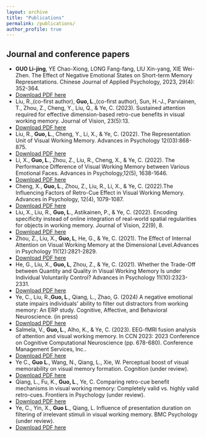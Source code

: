 ```yaml
---
layout: archive
title: "Publications"
permalink: /publications/
author_profile: true
---
```



Journal and conference papers
------

* **GUO Li-jing**, YE Chao-Xiong, LONG Fang-fang, LIU Xin-yang, XIE Wei-Zhen. The Effect of Negative Emotional States on Short-term Memory Representations. Chinese Journal of Applied Psychology, 2023, 29(4): 352-364. 
* [Download PDF here](http://LijingGu0.github.io/files/paper16.pdf)
* Liu, R.,(co-first author), **Guo, L**.,(co-first author), Sun, H.-J., Parviainen, T., Zhou, Z., Cheng, Y., Liu, Q., & Ye, C. (2023). Sustained attention required for effective dimension-based retro-cue benefits in visual working memory. Journal of Vision, 23(5):13.
* [Download PDF here](http://LijingGu0.github.io/files/paper6.pdf)
* Liu, R., **Guo, L**., Cheng, Y., Li, X., & Ye, C. (2022). The Representation Unit of Visual Working Memory. Advances in Psychology 12(03):868-875. 
* [Download PDF here](http://LijingGu0.github.io/files/paper3.pdf)
* Li, X., **Guo, L**., Zhou, Z., Liu, R., Cheng, X., & Ye, C. (2022). The Performance Difference of Visual Working Memory between Various Emotional Faces. Advances in Psychology,12(5), 1638-1646.
* [Download PDF here](http://LijingGu0.github.io/files/paper9.pdf)
* Cheng, X., **Guo, L**., Zhou, Z., Liu, R., Li, X., & Ye, C. (2022).The Influencing Factors of Retro-Cue Effect in Visual Working Memory. Advances in Psychology, 12(4), 1079-1087.
* [Download PDF here](http://LijingGu0.github.io/files/paper10.pdf)
* Liu, X., Liu, R., **Guo, L**., Astikainen, P., & Ye, C. (2022). Encoding specificity instead of online integration of real-world spatial regularities for objects in working memory. Journal of Vision, 22(9), 8. 
* [Download PDF here](http://LijingGu0.github.io/files/paper1.pdf)
* Zhou, Z., Liu, X., **Guo, L**, He, G., & Ye, C. (2021). The Effect of Internal Attention on Visual Working Memory at the Dimensional Level.Advances in Psychology 11(12):2821-2829. 
* [Download PDF here](http://LijingGu0.github.io/files/paper4.pdf)
* He, G., Liu, X., **Guo, L**, Zhou, Z., & Ye, C. (2021). Whether the Trade-Off between Quantity and Quality in Visual Working Memory Is under Individual Voluntarily Control? Advances in Psychology 11(10):2323-2331.
* [Download PDF here](http://LijingGu0.github.io/files/paper5.pdf)
*  Ye, C., Liu, R.,**Guo, L**., Qiang, L., Zhao, G. (2024) A negative emotional state impairs individuals' ability to filter out distractors from working memory: An ERP study. Cognitive, Affective, and Behavioral Neuroscience. (in press)
* [Download PDF here](http://LijingGu0.github.io/files/paper11.pdf)
* Salmela, V., **Guo, L**., Alho, K., & Ye, C. (2023). EEG-fMRI fusion analysis of attention and visual working memory. In CCN 2023: 2023 Conference on Cognitive Computational Neuroscience (pp. 678-680). Conference Management Services, Inc..
* [Download PDF here](http://LijingGu0.github.io/files/paper12.pdf)
*  Ye C., **Guo L**., Wang, N., Qiang, L., Xie, W. Perceptual boost of visual memorability on visual memory formation. Cognition (under review).
*  [Download PDF here](http://LijingGu0.github.io/files/paper13.pdf)
*  Qiang, L., Fu, K., **Guo, L**., Ye, C. Comparing retro-cue benefit mechanisms in visual working memory: Completely valid vs. highly valid retro-cues. Frontiers in Psychology (under review).
* [Download PDF here](http://LijingGu0.github.io/files/paper14.pdf)
* Ye, C., Yin, X., **Guo L**., Qiang, L. Influence of presentation duration on filtering of irrelevant stimuli in visual working memory. BMC Psychology (under review).
* [Download PDF here](http://LijingGu0.github.io/files/paper15.pdf)
